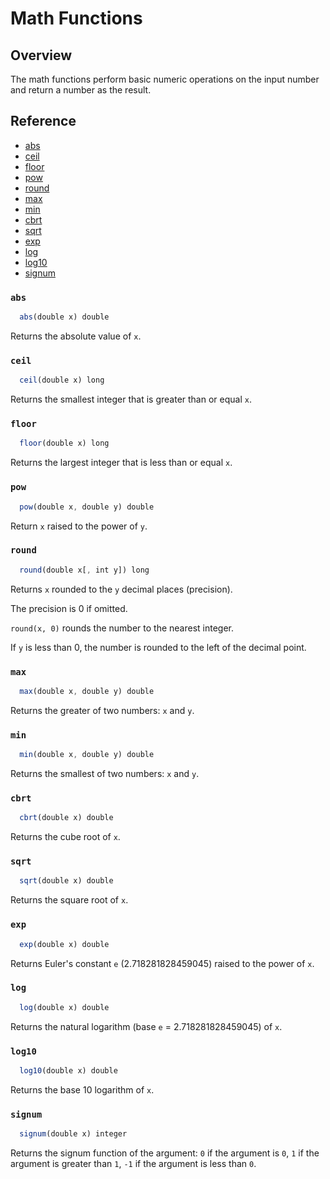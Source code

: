 # Math Functions

## Overview

The math functions perform basic numeric operations on the input number and return a number as the result.

## Reference

* [abs](#abs)
* [ceil](#ceil)
* [floor](#floor)
* [pow](#pow)
* [round](#round)
* [max](#max)
* [min](#min)
* [cbrt](#cbrt)
* [sqrt](#sqrt)
* [exp](#exp)
* [log](#log)
* [log10](#log10)
* [signum](#signum)

### `abs`

```javascript
  abs(double x) double
```

Returns the absolute value of `x`.

### `ceil`

```javascript
  ceil(double x) long
```

Returns the smallest integer that is greater than or equal `x`.

### `floor`

```javascript
  floor(double x) long
```

Returns the largest integer that is less than or equal `x`.

### `pow`

```javascript
  pow(double x, double y) double
```

Return `x` raised to the power of `y`.

### `round`

```javascript
  round(double x[, int y]) long
```

Returns `x` rounded to the `y` decimal places (precision). 

The precision is 0 if omitted.

`round(x, 0)` rounds the number to the nearest integer.

If `y` is less than 0, the number is rounded to the left of the decimal point.

### `max`

```javascript
  max(double x, double y) double
```

Returns the greater of two numbers: `x` and `y`.

### `min`

```javascript
  min(double x, double y) double
```

Returns the smallest of two numbers: `x` and `y`.

### `cbrt`

```javascript
  cbrt(double x) double
```

Returns the cube root of `x`. 

### `sqrt`

```javascript
  sqrt(double x) double
```

Returns the square root of `x`.

### `exp`

```javascript
  exp(double x) double
```

Returns Euler's constant `e` (2.718281828459045) raised to the power of `x`.

### `log`

```javascript
  log(double x) double
```

Returns the natural logarithm (base `e` = 2.718281828459045) of `x`.

### `log10`

```javascript
  log10(double x) double
```

Returns the base 10 logarithm of `x`.

### `signum`

```javascript
  signum(double x) integer
```

Returns the signum function of the argument: `0` if the argument is `0`, `1` if the argument is greater than `1`, `-1` if the argument is less than `0`.

 	





